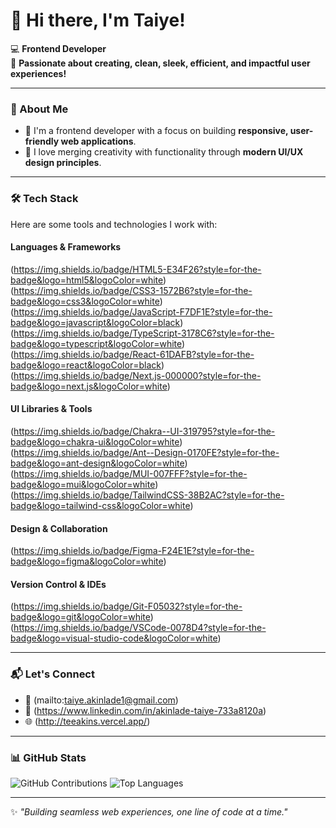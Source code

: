 # 👋 Hi there, I'm Taiye!

💻 **Frontend Developer**  
🌱 **Passionate about creating, clean, sleek, efficient, and impactful user experiences!**  

---

### 🚀 About Me
- 🌟 I'm a frontend developer with a focus on building **responsive, user-friendly web applications**.  
- 🎨 I love merging creativity with functionality through **modern UI/UX design principles**.  

---

### 🛠️ Tech Stack
Here are some tools and technologies I work with:

#### **Languages & Frameworks**
(https://img.shields.io/badge/HTML5-E34F26?style=for-the-badge&logo=html5&logoColor=white)  
(https://img.shields.io/badge/CSS3-1572B6?style=for-the-badge&logo=css3&logoColor=white)  
(https://img.shields.io/badge/JavaScript-F7DF1E?style=for-the-badge&logo=javascript&logoColor=black)  
(https://img.shields.io/badge/TypeScript-3178C6?style=for-the-badge&logo=typescript&logoColor=white)  
(https://img.shields.io/badge/React-61DAFB?style=for-the-badge&logo=react&logoColor=black)  
(https://img.shields.io/badge/Next.js-000000?style=for-the-badge&logo=next.js&logoColor=white)  

#### **UI Libraries & Tools**
(https://img.shields.io/badge/Chakra--UI-319795?style=for-the-badge&logo=chakra-ui&logoColor=white)  
(https://img.shields.io/badge/Ant--Design-0170FE?style=for-the-badge&logo=ant-design&logoColor=white)  
(https://img.shields.io/badge/MUI-007FFF?style=for-the-badge&logo=mui&logoColor=white)  
(https://img.shields.io/badge/TailwindCSS-38B2AC?style=for-the-badge&logo=tailwind-css&logoColor=white)  

#### **Design & Collaboration**
(https://img.shields.io/badge/Figma-F24E1E?style=for-the-badge&logo=figma&logoColor=white)  

#### **Version Control & IDEs**
(https://img.shields.io/badge/Git-F05032?style=for-the-badge&logo=git&logoColor=white)  
(https://img.shields.io/badge/VSCode-0078D4?style=for-the-badge&logo=visual-studio-code&logoColor=white)  

---

### 📬 Let's Connect
- 💌 (mailto:taiye.akinlade1@gmail.com)  
- 💼 (https://www.linkedin.com/in/akinlade-taiye-733a8120a)  
- 🌐 (http://teeakins.vercel.app/)

---

### 📊 GitHub Stats
![GitHub Contributions](https://github-readme-streak-stats.herokuapp.com/?user=TeeAkinlade&theme=radical&date_format=[Y.]n.j)
![Top Languages](https://github-readme-stats.vercel.app/api/top-langs/?username=TeeAkinlade&layout=compact&theme=radical)

---

✨ _"Building seamless web experiences, one line of code at a time."_  
